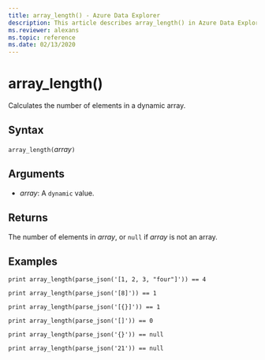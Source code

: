 ```yaml
---
title: array_length() - Azure Data Explorer
description: This article describes array_length() in Azure Data Explorer.
ms.reviewer: alexans
ms.topic: reference
ms.date: 02/13/2020
---
```

# array_length()

Calculates the number of elements in a dynamic array.

## Syntax

`array_length(`*array*`)`

## Arguments

* *array*: A `dynamic` value.

## Returns

The number of elements in *array*, or `null` if *array* is not an array.

## Examples

```kusto
print array_length(parse_json('[1, 2, 3, "four"]')) == 4

print array_length(parse_json('[8]')) == 1

print array_length(parse_json('[{}]')) == 1

print array_length(parse_json('[]')) == 0

print array_length(parse_json('{}')) == null

print array_length(parse_json('21')) == null
```
